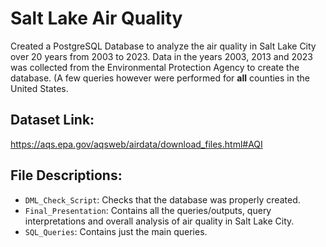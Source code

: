 # Salt Lake Air Quality
Created a PostgreSQL Database to analyze the air quality in Salt Lake City over 20 years from 2003 to 2023. Data in the years 2003, 2013 and 2023 was collected from the Environmental Protection Agency to create the database. (A few queries however were performed for **all** counties in the United States.

## Dataset Link: 
https://aqs.epa.gov/aqsweb/airdata/download_files.html#AQI

##  File Descriptions: 

- `DML_Check_Script`: Checks that the database was properly created.
- `Final_Presentation`: Contains all the queries/outputs, query interpretations and overall analysis of air quality in Salt Lake City.
- `SQL_Queries`: Contains just the main queries.
